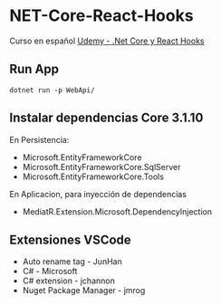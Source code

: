 # NET-Core-React-Hooks
Curso en español [Udemy - .Net Core y React Hooks](https://www.udemy.com/course/aspnet-core-react-hooks/)

## Run App
```
dotnet run -p WebApi/
```

## Instalar dependencias Core 3.1.10
En Persistencia:
- Microsoft.EntityFrameworkCore
- Microsoft.EntityFrameworkCore.SqlServer
- Microsoft.EntityFrameworkCore.Tools

En Aplicacion, para inyección de dependencias
- MediatR.Extension.Microsoft.DependencyInjection

## Extensiones VSCode
- Auto rename tag - JunHan
- C# - Microsoft
- C# extension - jchannon
- Nuget Package Manager - jmrog